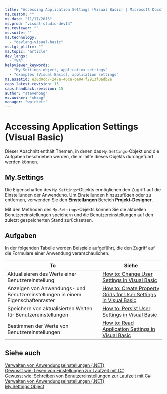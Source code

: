 ```yaml
---
title: "Accessing Application Settings (Visual Basic) | Microsoft Docs"
ms.custom: ""
ms.date: "11/17/2016"
ms.prod: "visual-studio-dev14"
ms.reviewer: ""
ms.suite: ""
ms.technology: 
  - "devlang-visual-basic"
ms.tgt_pltfrm: ""
ms.topic: "article"
dev_langs: 
  - "VB"
helpviewer_keywords: 
  - "My.Settings object, application settings"
  - "examples [Visual Basic], application settings"
ms.assetid: e38d0cc7-247a-46ca-ba04-f2913f0adb2e
caps.latest.revision: 15
caps.handback.revision: 15
author: "stevehoag"
ms.author: "shoag"
manager: "wpickett"
---
```

# Accessing Application Settings (Visual Basic)
Dieser Abschnitt enthält Themen, in denen das `My.Settings`\-Objekt und die Aufgaben beschrieben werden, die mithilfe dieses Objekts durchgeführt werden können.  
  
## My.Settings  
 Die Eigenschaften des `My.Settings`\-Objekts ermöglichen den Zugriff auf die Einstellungen der Anwendung.  Um Einstellungen hinzuzufügen oder zu entfernen, verwenden Sie den **Einstellungen** Bereich **Projekt\-Designer**.  
  
 Mit den Methoden des `My.Settings`\-Objekts können Sie die aktuellen Benutzereinstellungen speichern und die Benutzereinstellungen auf den zuletzt gespeicherten Stand zurücksetzen.  
  
## Aufgaben  
 In der folgenden Tabelle werden Beispiele aufgeführt, die den Zugriff auf die Formulare einer Anwendung veranschaulichen.  
  
|To|Siehe|  
|--------|-----------|  
|Aktualisieren des Werts einer Benutzereinstellung|[How to: Change User Settings in Visual Basic](../../../../visual-basic/developing-apps/programming/app-settings/how-to-change-user-settings.md)|  
|Anzeigen von Anwendungs\- und Benutzereinstellungen in einem Eigenschaftenraster|[How to: Create Property Grids for User Settings in Visual Basic](../../../../visual-basic/developing-apps/programming/app-settings/how-to-create-property-grids-for-user-settings.md)|  
|Speichern von aktualisierten Werten für Benutzereinstellungen|[How to: Persist User Settings in Visual Basic](../../../../visual-basic/developing-apps/programming/app-settings/how-to-persist-user-settings.md)|  
|Bestimmen der Werte von Benutzereinstellungen|[How to: Read Application Settings in Visual Basic](../../../../visual-basic/developing-apps/programming/app-settings/how-to-read-application-settings.md)|  
  
## Siehe auch  
 [Verwalten von Anwendungseinstellungen \(.NET\)](/visual-studio/ide/managing-application-settings-dotnet)   
 [Gewusst wie: Lesen von Einstellungen zur Laufzeit mit C\#](../Topic/How%20To:%20Read%20Settings%20at%20Run%20Time%20With%20C%23.md)   
 [Gewusst wie: Schreiben von Benutzereinstellungen zur Laufzeit mit C\#](../Topic/How%20To:%20Write%20User%20Settings%20at%20Run%20Time%20with%20C%23.md)   
 [Verwalten von Anwendungseinstellungen \(.NET\)](/visual-studio/ide/managing-application-settings-dotnet)   
 [My.Settings Object](../../../../visual-basic/language-reference/objects/my-settings-object.md)